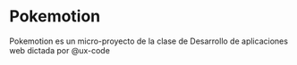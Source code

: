 # Pokemotion
Pokemotion es un micro-proyecto de la clase de Desarrollo de aplicaciones web dictada por @ux-code
